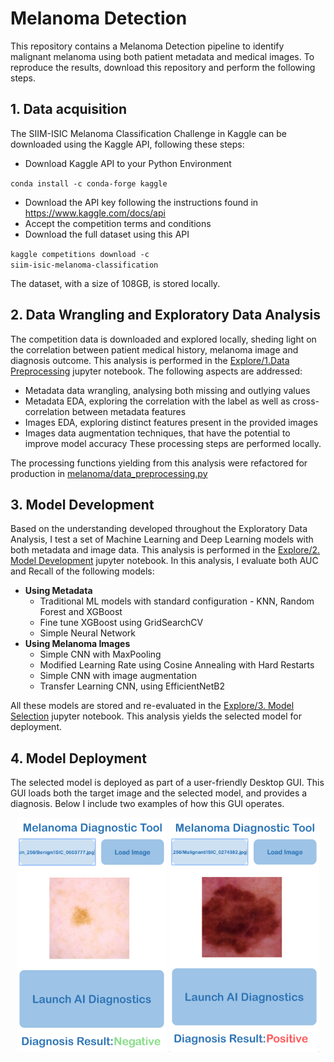 # Melanoma Detection

This repository contains a Melanoma Detection pipeline to identify malignant melanoma using both patient metadata and medical images.
To reproduce the results, download this repository and perform the following steps.

## 1. Data acquisition

The SIIM-ISIC Melanoma Classification Challenge in Kaggle can be downloaded using the Kaggle API, following these steps:
- Download Kaggle API to your Python Environment

<code>conda install -c conda-forge kaggle</code>
- Download the API key following the instructions found in https://www.kaggle.com/docs/api
- Accept the competition terms and conditions
- Download the full dataset using this API

<code>kaggle competitions download -c siim-isic-melanoma-classification</code>

The dataset, with a size of 108GB, is stored locally.

## 2. Data Wrangling and Exploratory Data Analysis

The competition data is downloaded and explored locally, sheding light on the correlation between patient medical history, melanoma image and diagnosis outcome. This analysis is performed in the [Explore/1.Data Preprocessing](https://github.com/mcachosoblechero/SpringBoard_Capstone/blob/main/1.%20Data%20Preprocessing.ipynb) jupyter notebook. The following aspects are addressed:
- Metadata data wrangling, analysing both missing and outlying values 
- Metadata EDA, exploring the correlation with the label as well as cross-correlation between metadata features
- Images EDA, exploring distinct features present in the provided images
- Images data augmentation techniques, that have the potential to improve model accuracy
These processing steps are performed locally.

The processing functions yielding from this analysis were refactored for production in [melanoma/data_preprocessing.py](https://github.com/mcachosoblechero)

## 3. Model Development

Based on the understanding developed throughout the Exploratory Data Analysis, I test a set of Machine Learning and Deep Learning models with both metadata and image data. This analysis is performed in the [Explore/2. Model Development](https://github.com/mcachosoblechero/MelanomaDetection/blob/main/Explore/2.%20Model%20Development.ipynb) jupyter notebook. In this analysis, I evaluate both AUC and Recall of the following models:
- <b>Using Metadata</b>
    - Traditional ML models with standard configuration - KNN, Random Forest and XGBoost
    - Fine tune XGBoost using GridSearchCV
    - Simple Neural Network 
- <b>Using Melanoma Images</b>
    - Simple CNN with MaxPooling
    - Modified Learning Rate using Cosine Annealing with Hard Restarts
    - Simple CNN with image augmentation
    - Transfer Learning CNN, using EfficientNetB2

All these models are stored and re-evaluated in the [Explore/3. Model Selection](https://github.com/mcachosoblechero/MelanomaDetection/blob/main/Explore/3.%20Model%20Selection.ipynb) jupyter notebook. This analysis yields the selected model for deployment.

## 4. Model Deployment

The selected model is deployed as part of a user-friendly Desktop GUI. This GUI loads both the target image and the selected model, and provides a diagnosis. Below I include two examples of how this GUI operates.

<p align="center">
    <img src="https://github.com/mcachosoblechero/MelanomaDetection/blob/main/Demo%20Images/Benign_Outcome.png" width="240" height="375">
    <img src="https://github.com/mcachosoblechero/MelanomaDetection/blob/main/Demo%20Images/Malignant_Outcome.png" width="240" height="375"> 
</p>


